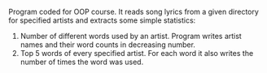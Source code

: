 Program coded for OOP course.
It reads song lyrics from a given directory for specified artists
and extracts some simple statistics:
1. Number of different words used by an artist. Program writes artist names
and their word counts in decreasing number.
2. Top 5 words of every specified artist. For each word it also writes
the number of times the word was used.